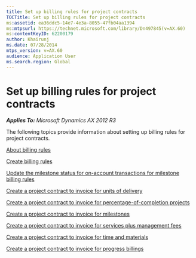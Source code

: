 ```yaml
---
title: Set up billing rules for project contracts
TOCTitle: Set up billing rules for project contracts
ms:assetid: ea36ddc5-14e7-4e3a-8055-47fb04aa1394
ms:mtpsurl: https://technet.microsoft.com/library/Dn497845(v=AX.60)
ms:contentKeyID: 62200179
author: Khairunj
ms.date: 07/28/2014
mtps_version: v=AX.60
audience: Application User
ms.search.region: Global
---
```


# Set up billing rules for project contracts 


_**Applies To:** Microsoft Dynamics AX 2012 R3_

The following topics provide information about setting up billing rules for project contracts.

[About billing rules](about-billing-rules.md)

[Create billing rules](create-billing-rules.md)

[Update the milestone status for on-account transactions for milestone billing rules](update-the-milestone-status-for-on-account-transactions-for-milestone-billing-rules.md)

[Create a project contract to invoice for units of delivery](create-a-project-contract-to-invoice-for-units-of-delivery.md)

[Create a project contract to invoice for percentage-of-completion projects](create-a-project-contract-to-invoice-for-percentage-of-completion-projects.md)

[Create a project contract to invoice for milestones](create-a-project-contract-to-invoice-for-milestones.md)

[Create a project contract to invoice for services plus management fees](create-a-project-contract-to-invoice-for-services-plus-management-fees.md)

[Create a project contract to invoice for time and materials](create-a-project-contract-to-invoice-for-time-and-materials.md)

[Create a project contract to invoice for progress billings](create-a-project-contract-to-invoice-for-progress-billings.md)

  


